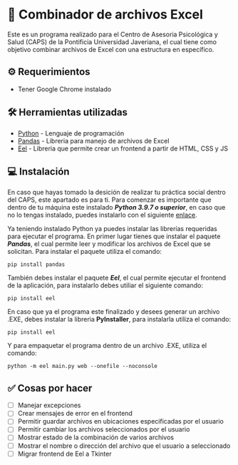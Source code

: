 # 📄 Combinador de archivos Excel

Este es un programa realizado para el Centro de Asesoria Psicológica y Salud (CAPS) de la Pontificia Universidad Javeriana, el cual tiene como objetivo combinar archivos de Excel con una estructura en específico.

## ⚙ Requerimientos

* Tener Google Chrome instalado

## 🛠 Herramientas utilizadas

* [Python](https://www.python.org/) - Lenguaje de programación
* [Pandas](https://pandas.pydata.org/) - Libreria para manejo de archivos de Excel
* [Eel](https://github.com/ChrisKnott/Eel) - Libreria que permite crear un frontend a partir de HTML, CSS y JS

## 💻 Instalación

En caso que hayas tomado la desición de realizar tu práctica social dentro del CAPS, este apartado es para ti.
Para comenzar es importante que dentro de tu máquina este instalado ___Python 3.9.7 o superior___, en caso que no lo tengas instalado, puedes instalarlo con el siguiente [enlace](https://www.python.org/downloads/).

Ya teniendo instalado Python ya puedes instalar las librerías requeridas para ejecutar el programa. En primer lugar tienes que instalar el paquete ___Pandas___, el cual permite leer y modificar los archivos de Excel que se solicitan. Para instalar el paquete utiliza el comando:

```
pip install pandas
```

También debes instalar el paquete ___Eel___, el cual permite ejecutar el frontend de la aplicación, para instalarlo debes utiliar el siguiente comando:

```
pip install eel
```

En caso que ya el programa este finalizado y desees generar un archivo .EXE, debes instalar la libreria __PyInstaller__, para instalarla utiliza el comando:
```
pip install eel
```
Y para empaquetar el programa dentro de un archivo .EXE, utiliza el comando:
```
python -m eel main.py web --onefile --noconsole
```

## ✅ Cosas por hacer

- [ ] Manejar excepciones
- [ ] Crear mensajes de error en el frontend
- [ ] Permitir guardar archivos en ubicaciones especificadas por el usuario
- [ ] Permitir cambiar los archivos seleccionados por el usuario
- [ ] Mostrar estado de la combinación de varios archivos
- [ ] Mostrar el nombre o dirección del archivo que el usuario a seleccionado
- [ ] Migrar frontend de Eel a Tkinter
